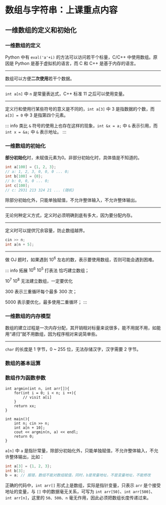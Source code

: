 # 数组与字符串：上课重点内容

## 一维数组的定义和初始化

### 一维数组的定义

Python 中有 `eval('a'+i)` 的方法可以访问若干个标量，C/C++ 中使用数组。原因是 Python 是基于虚拟机的语言，而 C 和 C++ 是基于内存的语言。

---

数组可以方便**二次使用**若干个数据。

---

`int a[n]` 中 `n` 是常量表达式，C++ 标准 11 之后可以使用变量。

---

定义行和使用行某些符号的意义是不同的，`int a[3]` 中 3 是指数据的个数，而 `a[3] = 0` 中 3 是指第四个元素。

::: info 类比
`&` 符号的使用上也存在这样的现象，`int &x = a;` 中 `&` 表示引用，而 `int x = &a;` 中 `&` 表示地址。
:::

### 一维数组的初始化

**部分初始化**时，未赋值元素为0。非部分初始化时，具体值是不知道的。

```cpp
int a[100] = {1, 2, 3};
// a: 1, 2, 3, 0, 0, 0 ... 0;
int b[100] = {0};
// b: 0, 0, 0 ... 0;
int c[100];
// c: 2931 213 324 21 ... (随机)
```

除部分初始化外，只能单独赋值，不允许整体输入，不允许整体输出。

---

无论何种定义方式，定义时必须明确到底有多大，因为要分配内存。

---

定义时可以提供冗余容量，防止数组越界。

```cpp
cin >> n;
int a[n + 5];
```

---

做 OJ 题时，如果遇到 $10^6$ 左右的数，表示要使用数组，否则可能会遇到困难。

::: info 拓展
$10^6$ $10^5$ 打表法 恰巧建立数组；

$10^7$ $10^8$ 无法建立数组，一定要优化

$300$ 表示三重循环每个最多 300 次；

$5000$ 表示要优化，最多使用二重循环；
:::

### 一维数组的内存模型

数组的建立过程是一次内存分配，其开销相对标量来说很多，能不用就不用，如能用“递归”就不用数组，因为程序相对来说简单些。

---

`char` 的长度是 1 字节，0 ~ 255 位，无法存储汉字，汉字需要 2 字节。

### 数组的基本运算

### 数组作为函数参数

```cpp{1,11}
int argmin(int n, int arr[]){
    for(int i = 0; i < n; i ++){
        // visit a[i]
    }
    return xx;
}

int main(){
    int n; cin >> n;
    int a[n + 10];
    cout << argmin(n, a) << endl;
    return 0;
}
```

`a[n]` 中 `a` 是指针常量，除部分初始化外，只能单独赋值，不允许整体输入，不允许整体输出，比如：

```cpp
int a[3] = {1, 2, 3};
int b[3];
b = a; // 报错，数组不能对数组赋值，同时，b是常量地址，不是变量地址，不能修改
```

正确的代码中，`int arr[]` 形式上是数组，实际是指针变量，只表示 `arr` 是个接受地址的变量，与 `[]` 中的数据毫无关系，可写为 `int arr[50]`、`int arr[500]`、`int arr[n]`，这里的 `50`、`500`、`n` 毫无作用，因此必须把数组长度传递过来。
